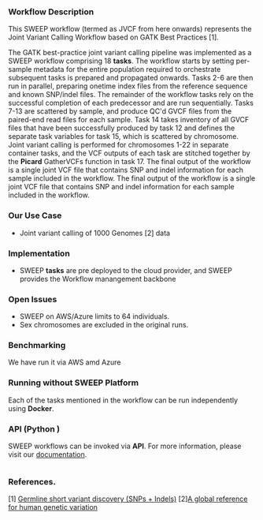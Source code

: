 ### Workflow Description

This SWEEP workflow (termed as JVCF from here onwards) represents the Joint Variant Calling Workflow based on GATK Best Practices [1].

The GATK best-practice joint variant calling pipeline was implemented as a SWEEP workflow comprising 18 **tasks**. The workflow starts by setting per-sample metadata for the entire population required to orchestrate subsequent tasks is prepared and propagated onwards. Tasks 2-6 are then run in parallel, preparing onetime index files from the reference sequence and known SNP/indel files. 
The remainder of the workflow tasks rely on the successful completion of each predecessor and are run sequentially. Tasks 7-13 are scattered by sample, and produce QC'd GVCF files from the paired-end read files for each sample. Task 14 takes inventory of all GVCF files that have been successfully produced by task 12 and defines the separate task variables for task 15, which is scattered by chromosome. 
Joint variant calling is performed for chromosomes 1-22 in separate container tasks, and the VCF outputs of each task are stitched together by the **Picard** GatherVCFs function in task 17. The final output of the workflow is a single joint VCF file that contains SNP and indel information for each sample included in the workflow. 
The final output of the workflow is a single joint VCF file that contains SNP and indel information for each sample included in the workflow. 

### Our Use Case 

* Joint variant calling of 1000 Genomes [2] data

### Implementation 

* SWEEP **tasks** are pre deployed to the cloud provider, and SWEEP provides the Workflow manangement backbone


### Open Issues 

* SWEEP on AWS/Azure limits to 64 individuals.
* Sex chromosomes are excluded in the original runs.

### Benchmarking
                   
We have run it via AWS amd Azure

### Running without SWEEP Platform 

Each of the tasks mentioned in the workflow can be run independently using **Docker**.

### API (Python )
SWEEP workflows can be invoked via **API**. For more information, please visit our [documentation](https://docs.sweep.run).

```python

```

### References.

[1] [Germline short variant discovery (SNPs + Indels)](https://gatk.broadinstitute.org/hc/en-us/articles/360035535932-Germline-short-variant-discovery-SNPs-Indels-)
[2][A global reference for human genetic variation](https://www.nature.com/articles/nature15393)